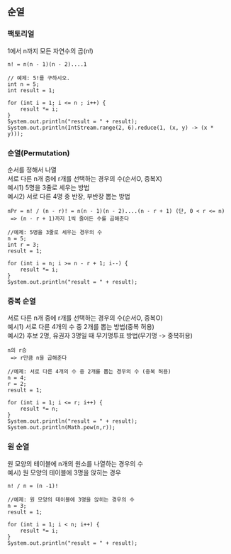 ## 순열

### 팩토리얼
1에서 n까지 모든 자연수의 곱(n!)  
    
    n! = n(n - 1)(n - 2)....1

    // 예제: 5!를 구하시오.
    int n = 5;
    int result = 1;

    for (int i = 1; i <= n ; i++) {
        result *= i;    
    }
    System.out.println("result = " + result);
    System.out.println(IntStream.range(2, 6).reduce(1, (x, y) -> (x * y)));


### 순열(Permutation)
순서를 정해서 나열  
서로 다른 n개 중에 r개를 선택하는 경우의 수(순서O, 중복X)  
  예시1) 5명을 3줄로 세우는 방법  
  예시2) 서로 다른 4명 중 반장, 부반장 뽑는 방법  


    nPr = n! / (n - r)! = n(n - 1)(n - 2)....(n - r + 1) (단, 0 < r <= n)
     => (n - r + 1)까지 1씩 줄어든 수를 곱해준다

    //예제: 5명을 3줄로 세우는 경우의 수
    n = 5;
    int r = 3;
    result = 1;

    for (int i = n; i >= n - r + 1; i--) {
        result *= i;
    }
    System.out.println("result = " + result);
    

### 중복 순열
서로 다른 n개 중에 r개를 선택하는 경우의 수(순서O, 중복O)  
  예시1) 서로 다른 4개의 수 중 2개를 뽑는 방법(중복 허용)  
  예시2) 후보 2명, 유권자 3명일 때 무기명투표 방법(무기명 -> 중복허용)  

        
    n의 r승
     => r만큼 n을 곱해준다

    //예제: 서로 다른 4개의 수 중 2개를 뽑는 경우의 수 (중복 허용)
    n = 4;
    r = 2;
    result = 1;

    for (int i = 1; i <= r; i++) {
        result *= n;
    }
    System.out.println("result = " + result);
    System.out.println(Math.pow(n,r));


### 원 순열  
원 모양의 테이블에 n개의 원소를 나열하는 경우의 수  
  예시) 원 모양의 테이블에 3명을 앉히는 경우  

    
    n! / n = (n -1)!

    //예제: 원 모양의 테이블에 3명을 앉히는 경우의 수
    n = 3;
    result = 1; 
    
    for (int i = 1; i < n; i++) {
        result *= i;
    }
    System.out.println("result = " + result);
